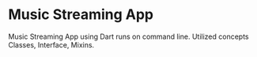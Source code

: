 # Music Streaming App
Music Streaming App using Dart runs on command line. Utilized concepts Classes, Interface, Mixins.
